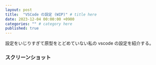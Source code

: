```yaml
---
layout: post
title:  "VSCode の設定 (WIP)" # title here
date: 2023-12-04 00:00:00 +0900
categories: "" # category here
published: true
---
```


設定をいじりすぎて原型をとどめていない私の vscode の設定を紹介する。


### スクリーンショット

<!-- content here -->
